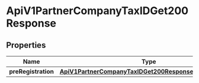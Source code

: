 

# ApiV1PartnerCompanyTaxIDGet200Response


## Properties

| Name | Type | Description | Notes |
|------------ | ------------- | ------------- | -------------|
|**preRegistration** | [**ApiV1PartnerCompanyTaxIDGet200ResponsePreRegistration**](ApiV1PartnerCompanyTaxIDGet200ResponsePreRegistration.md) |  |  [optional] |



